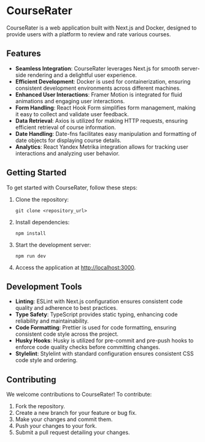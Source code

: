 # CourseRater

CourseRater is a web application built with Next.js and Docker, designed to provide users with a platform to review and rate various courses.

## Features

- **Seamless Integration**: CourseRater leverages Next.js for smooth server-side rendering and a delightful user experience.
- **Efficient Development**: Docker is used for containerization, ensuring consistent development environments across different machines.
- **Enhanced User Interactions**: Framer Motion is integrated for fluid animations and engaging user interactions.
- **Form Handling**: React Hook Form simplifies form management, making it easy to collect and validate user feedback.
- **Data Retrieval**: Axios is utilized for making HTTP requests, ensuring efficient retrieval of course information.
- **Date Handling**: Date-fns facilitates easy manipulation and formatting of date objects for displaying course details.
- **Analytics**: React Yandex Metrika integration allows for tracking user interactions and analyzing user behavior.

## Getting Started

To get started with CourseRater, follow these steps:

1. Clone the repository:

   ```
   git clone <repository_url>
   ```

2. Install dependencies:

   ```
   npm install
   ```

3. Start the development server:

   ```
   npm run dev
   ```

4. Access the application at [http://localhost:3000](http://localhost:3000).

## Development Tools

- **Linting**: ESLint with Next.js configuration ensures consistent code quality and adherence to best practices.
- **Type Safety**: TypeScript provides static typing, enhancing code reliability and maintainability.
- **Code Formatting**: Prettier is used for code formatting, ensuring consistent code style across the project.
- **Husky Hooks**: Husky is utilized for pre-commit and pre-push hooks to enforce code quality checks before committing changes.
- **Stylelint**: Stylelint with standard configuration ensures consistent CSS code style and ordering.

## Contributing

We welcome contributions to CourseRater! To contribute:

1. Fork the repository.
2. Create a new branch for your feature or bug fix.
3. Make your changes and commit them.
4. Push your changes to your fork.
5. Submit a pull request detailing your changes.
